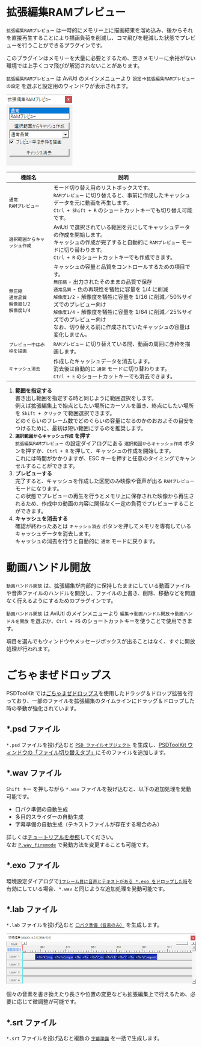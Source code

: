 # 拡張編集RAMプレビュー

`拡張編集RAMプレビュー` は一時的にメモリー上に描画結果を溜め込み、後からそれを直接再生することにより描画負荷を削減し、コマ飛びを軽減した状態でプレビューを行うことができるプラグインです。

このプラグインはメモリーを大量に必要とするため、空きメモリーに余裕がない環境では上手くコマ飛びが解消されないことがあります。

`拡張編集RAMプレビュー` は AviUtl のメインメニューより `設定`→`拡張編集RAMプレビューの設定` を選ぶと設定用のウィンドウが表示されます。

![`拡張編集RAMプレビュー` 設定](assets/plugins-ram.png)

機能名|説明
---|---
`通常`<br>`RAMプレビュー`|モード切り替え用のリストボックスです。<br>`RAMプレビュー` に切り替えると、事前に作成したキャッシュデータを元に動画を再生します。<br>`Ctrl + Shift + R` のショートカットキーでも切り替え可能です。
`選択範囲からキャッシュ作成`|AviUtl で選択されている範囲を元にしてキャッシュデータの作成を開始します。<br>キャッシュの作成が完了すると自動的に `RAMプレビュー` モードに切り替わります。<br>`Ctrl + R` のショートカットキーでも作成できます。
`無圧縮`<br>`通常品質`<br>`解像度1/2`<br>`解像度1/4`|キャッシュの容量と品質をコントロールするための項目です。<br>`無圧縮` - 出力されたそのままの品質で保存<br>`通常品質` - 色の再現性を犠牲に容量を 1/4 に削減<br>`解像度1/2` - 解像度を犠牲に容量を 1/16 に削減／50%サイズでのプレビュー向け<br>`解像度1/4` - 解像度を犠牲に容量を 1/64 に削減／25%サイズでのプレビュー向け<br>なお、切り替える前に作成されていたキャッシュの容量は変化しません。
`プレビュー中は赤枠を描画`|`RAMプレビュー` に切り替えている間、動画の周囲に赤枠を描画します。
`キャッシュ消去`|作成したキャッシュデータを消去します。<br>消去後は自動的に `通常` モードに切り替わります。<br>`Ctrl + E` のショートカットキーでも消去できます。

1. **範囲を指定する**  
書き出し範囲を指定する時と同じように範囲選択をします。  
例えば拡張編集上で始点としたい場所にカーソルを置き、終点にしたい場所を `Shift + クリック` で範囲選択できます。  
どのぐらいのフレーム数でどのぐらいの容量になるのかのおおよその目安をつけるために、最初は短い範囲にするのを推奨します。
2. **`選択範囲からキャッシュ作成` を押す**  
`拡張編集RAMプレビュー` の設定ダイアログにある `選択範囲からキャッシュ作成` ボタンを押すか、`Ctrl + R` を押して、キャッシュの作成を開始します。  
これには時間がかかりますが、ESC キーを押すと任意のタイミングでキャンセルすることができます。
3. **プレビューする**  
完了すると、キャッシュを作成した区間のみ映像や音声が出る `RAMプレビュー` モードになります。  
この状態でプレビューの再生を行うとメモリ上に保存された映像から再生されるため、作成中の動画の内容に関係なく一定の負荷でプレビューすることができます。
4. **キャッシュを消去する**  
確認が終わったあとは `キャッシュ消去` ボタンを押してメモリを専有しているキャッシュデータを消去します。  
キャッシュの消去を行うと自動的に `通常` モードに戻ります。

# 動画ハンドル開放

`動画ハンドル開放` は、拡張編集が内部的に保持したままにしている動画ファイルや音声ファイルのハンドルを開放し、ファイルの上書き、削除、移動などを問題なく行えるようにするためのプラグインです。

`動画ハンドル開放` は AviUtl のメインメニューより `編集`→`動画ハンドル開放`→`動画ハンドルを開放` を選ぶか、`Ctrl + F5` のショートカットキーを使うことで使用できます。

項目を選んでもウィンドウやメッセージボックスが出ることはなく、すぐに開放処理が行われます。

# ごちゃまぜドロップス

PSDToolKit では[ごちゃまぜドロップス](https://github.com/oov/aviutl_gcmzdrops)を使用したドラッグ＆ドロップ拡張を行っており、一部のファイルを拡張編集のタイムラインにドラッグ＆ドロップした時の挙動が強化されています。

## *.psd ファイル

`*.psd` ファイルを投げ込むと [`PSD ファイルオブジェクト`](obj.md#PSD_ファイルオブジェクト) を生成し、[PSDToolKit ウィンドウの「ファイル切り替えタブ」](obj.md#PSDToolKit_ウィンドウ)にそのファイルを追加します。

## *.wav ファイル

`Shift キー` を押しながら `*.wav` ファイルを投げ込むと、以下の追加処理を発動可能です。

- 口パク準備の自動生成
- 多目的スライダーの自動生成
- 字幕準備の自動生成（テキストファイルが存在する場合のみ）

詳しくは[チュートリアルを参照](tutorial.md#口パク準備と字幕準備の配置を効率化)してください。  
なお [`P.wav_firemode`](setting.md#P.wav_firemode) で発動方法を変更することも可能です。

## *.exo ファイル

環境設定ダイアログで[`1フレーム目に音声とテキストがある *.exo をドロップした時`](setting.md#.E7.92.B0.E5.A2.83.E8.A8.AD.E5.AE.9A.E3.83.80.E3.82.A4.E3.82.A2.E3.83.AD.E3.82.B0)を有効にしている場合、`*.wav` と同じような追加処理を発動可能です。

## *.lab ファイル

`*.lab` ファイルを投げ込むと [`口パク準備（音素のみ）`](prep.md#口パク準備（音素のみ）) を生成します。

![`*.lab` ファイルのドラッグ＆ドロップ例](assets/plugins-lab.png)

個々の音素を書き換えたり長さや位置の変更なども拡張編集上で行えるため、必要に応じて微調整が可能です。

## *.srt ファイル

`*.srt` ファイルを投げ込むと複数の [`字幕準備`](prep.md#字幕準備) を一括で生成します。
